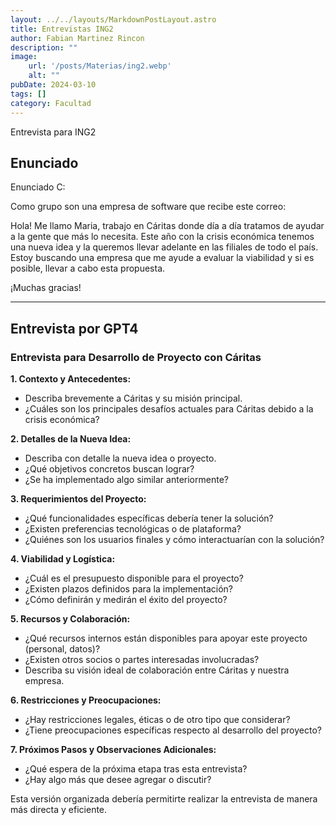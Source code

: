 ```yaml
---
layout: ../../layouts/MarkdownPostLayout.astro
title: Entrevistas ING2
author: Fabian Martinez Rincon
description: ""
image:
    url: '/posts/Materias/ing2.webp'
    alt: ""
pubDate: 2024-03-10
tags: []
category: Facultad
---
```


Entrevista para ING2

## Enunciado

Enunciado C:

Como grupo son una empresa de software que recibe este correo:

Hola! Me llamo Maria, trabajo en Cáritas donde día a día tratamos de ayudar a la gente que más lo necesita. Este año con la crisis económica tenemos una nueva idea y la queremos llevar adelante en las filiales de todo el país. Estoy buscando una empresa que me ayude a evaluar la viabilidad y si es posible, llevar a cabo esta propuesta.

¡Muchas gracias!


---

## Entrevista por GPT4

### Entrevista para Desarrollo de Proyecto con Cáritas

**1. Contexto y Antecedentes:**
- Describa brevemente a Cáritas y su misión principal.
- ¿Cuáles son los principales desafíos actuales para Cáritas debido a la crisis económica?

**2. Detalles de la Nueva Idea:**
- Describa con detalle la nueva idea o proyecto.
- ¿Qué objetivos concretos buscan lograr?
- ¿Se ha implementado algo similar anteriormente?

**3. Requerimientos del Proyecto:**
- ¿Qué funcionalidades específicas debería tener la solución?
- ¿Existen preferencias tecnológicas o de plataforma?
- ¿Quiénes son los usuarios finales y cómo interactuarían con la solución?

**4. Viabilidad y Logística:**
- ¿Cuál es el presupuesto disponible para el proyecto?
- ¿Existen plazos definidos para la implementación?
- ¿Cómo definirán y medirán el éxito del proyecto?

**5. Recursos y Colaboración:**
- ¿Qué recursos internos están disponibles para apoyar este proyecto (personal, datos)?
- ¿Existen otros socios o partes interesadas involucradas?
- Describa su visión ideal de colaboración entre Cáritas y nuestra empresa.

**6. Restricciones y Preocupaciones:**
- ¿Hay restricciones legales, éticas o de otro tipo que considerar?
- ¿Tiene preocupaciones específicas respecto al desarrollo del proyecto?

**7. Próximos Pasos y Observaciones Adicionales:**
- ¿Qué espera de la próxima etapa tras esta entrevista?
- ¿Hay algo más que desee agregar o discutir?

Esta versión organizada debería permitirte realizar la entrevista de manera más directa y eficiente.

